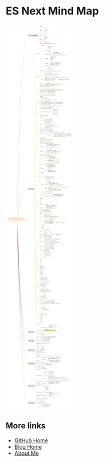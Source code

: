 # ES Next Mind Map

[![ES Next Mind Map](../img/es6-notes.png)](https://raw.githubusercontent.com/ShenBao/es6-notes/master/img/es6-notes.png)

## More links

- [GitHub Home](https://github.com/ShenBao)
- [Blog Home](https://shenbao.github.io)
- [About Me](https://shenbao.github.io/about/)
